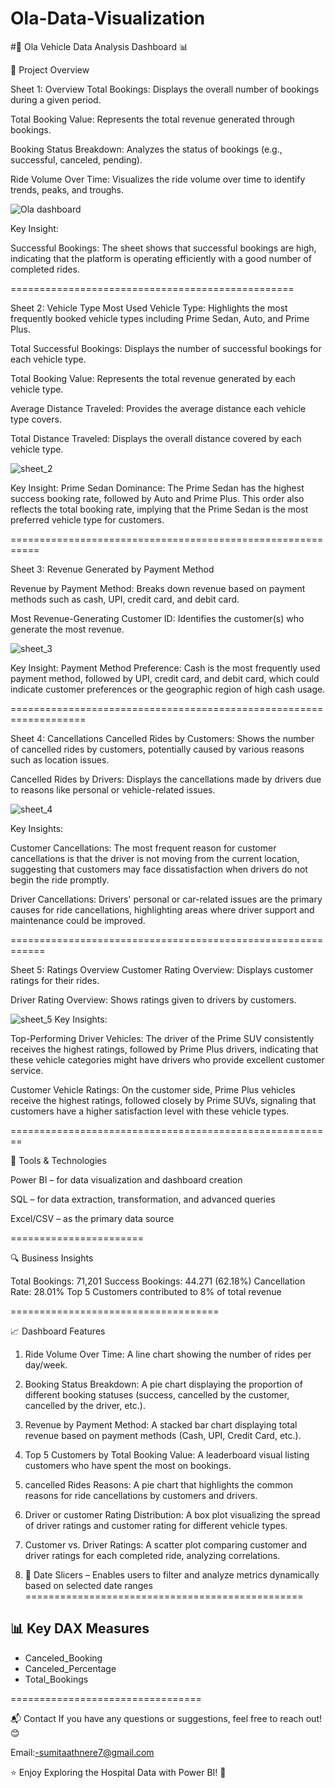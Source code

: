 # Ola-Data-Visualization
#🚗 Ola Vehicle Data Analysis Dashboard 📊

📌 Project Overview

Sheet 1: Overview
Total Bookings: Displays the overall number of bookings during a given period.

Total Booking Value: Represents the total revenue generated through bookings.

Booking Status Breakdown: Analyzes the status of bookings (e.g., successful, canceled, pending).

Ride Volume Over Time: Visualizes the ride volume over time to identify trends, peaks, and troughs.

![Ola dashboard](https://github.com/user-attachments/assets/5644596d-76d3-4551-be14-b38c42c724f0)

Key Insight:

Successful Bookings: The sheet shows that successful bookings 
are high, indicating that the platform is operating 
efficiently with a good number of completed rides.

=================================================

Sheet 2: Vehicle Type
Most Used Vehicle Type: Highlights the most frequently booked vehicle types including Prime Sedan, Auto, and Prime Plus.

Total Successful Bookings: Displays the number of successful bookings for each vehicle type.

Total Booking Value: Represents the total revenue generated by each vehicle type.

Average Distance Traveled: Provides the average distance each vehicle type covers.

Total Distance Traveled: Displays the overall distance covered by each vehicle type.

![sheet_2](https://github.com/user-attachments/assets/f631a9f4-52a8-4c66-a066-170e300ec366)

Key Insight:
Prime Sedan Dominance: The Prime Sedan has the highest success 
booking rate, followed by Auto and Prime Plus. This order also 
reflects the total booking rate, implying that the Prime Sedan 
is the most preferred vehicle type for customers.

===========================================================

Sheet 3: Revenue Generated by Payment Method

Revenue by Payment Method: Breaks down revenue based on payment methods such as cash, UPI, credit card, and debit card.

Most Revenue-Generating Customer ID: Identifies the customer(s) who generate the most revenue.

![sheet_3](https://github.com/user-attachments/assets/c09f8040-bf12-4e8a-a1b1-b3992d0e4bdd)

Key Insight:
Payment Method Preference: Cash is the most frequently used 
payment method, followed by UPI, credit card, and debit card, 
which could indicate customer preferences or the geographic 
region of high cash usage.

===================================================================

Sheet 4: Cancellations
Cancelled Rides by Customers: Shows the number of cancelled rides by customers, potentially caused by various reasons such as location issues.

Cancelled Rides by Drivers: Displays the cancellations made by drivers due to reasons like personal or vehicle-related issues.

![sheet_4](https://github.com/user-attachments/assets/2b438509-f791-4e16-98a0-8784e6d4c5e8)

Key Insights:

Customer Cancellations: The most frequent reason for customer 
cancellations is that the driver is not moving from the 
current location, suggesting that customers may face 
dissatisfaction when drivers do not begin the ride promptly.

Driver Cancellations: Drivers' personal or car-related issues 
are the primary causes for ride cancellations, highlighting 
areas where driver support and maintenance could be improved.

============================================================

Sheet 5: Ratings Overview
Customer Rating Overview: Displays customer ratings for their rides.

Driver Rating Overview: Shows ratings given to drivers by customers.

![sheet_5](https://github.com/user-attachments/assets/9cb2cb65-19d6-4892-bb61-d5aca69ec287)
Key Insights:

Top-Performing Driver Vehicles: The driver of the Prime SUV 
consistently receives the highest ratings, followed by Prime 
Plus drivers, indicating that these vehicle categories might 
have drivers who provide excellent customer service.

Customer Vehicle Ratings: On the customer side, Prime Plus 
vehicles receive the highest ratings, followed closely by 
Prime SUVs, signaling that customers have a higher 
satisfaction level with these vehicle types.

========================================================

🔧 Tools & Technologies

Power BI – for data visualization and dashboard creation

SQL – for data extraction, transformation, and advanced queries

Excel/CSV – as the primary data source

=======================

🔍 Business Insights

Total Bookings: 71,201
Success Bookings: 44.271 (62.18%)
Cancellation Rate: 28.01%
Top 5 Customers contributed to 8% of total revenue

====================================

📈 Dashboard Features

1. Ride Volume Over Time: A line  chart showing the number of rides per day/week.
  
2. Booking Status Breakdown: A pie chart displaying the proportion of different
booking statuses (success, cancelled by the customer, cancelled by the driver, etc.).

3. Revenue by Payment Method: A stacked bar chart displaying total revenue based on
payment methods (Cash, UPI, Credit Card, etc.).

4. Top 5 Customers by Total Booking Value: A leaderboard visual listing customers who have
spent the most on bookings.

5. cancelled Rides Reasons: A pie chart that highlights the common reasons for ride
cancellations by customers and drivers.

7. Driver or customer Rating Distribution: A box plot visualizing the spread of driver ratings and customer rating  for different vehicle types.

8. Customer vs. Driver Ratings: A scatter plot comparing customer and driver ratings for
each completed ride, analyzing correlations.

10. 📅 Date Slicers – Enables users to filter and analyze metrics dynamically based on selected date ranges
================================================

## 📊 Key DAX Measures

- Canceled_Booking
- Canceled_Percentage
- Total_Bookings

=================================
  
📬 Contact If you have any questions or suggestions, feel free to reach out! 😊

Email:-sumitaathnere7@gmail.com

⭐ Enjoy Exploring the Hospital Data with Power BI! 🚀
  

